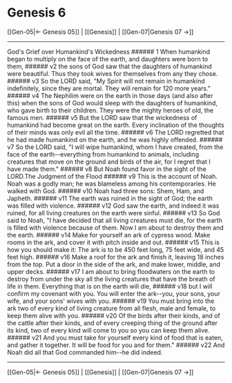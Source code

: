 # Genesis 6

[[Gen-05|← Genesis 05]] | [[Genesis]] | [[Gen-07|Genesis 07 →]]
***

God's Grief over Humankind's Wickedness ###### 1 When humankind began to multiply on the face of the earth, and daughters were born to them, ###### v2 the sons of God saw that the daughters of humankind were beautiful. Thus they took wives for themselves from any they chose. ###### v3 So the LORD said, "My Spirit will not remain in humankind indefinitely, since they are mortal. They will remain for 120 more years." ###### v4 The Nephilim were on the earth in those days (and also after this) when the sons of God would sleep with the daughters of humankind, who gave birth to their children. They were the mighty heroes of old, the famous men. ###### v5 But the LORD saw that the wickedness of humankind had become great on the earth. Every inclination of the thoughts of their minds was only evil all the time. ###### v6 The LORD regretted that he had made humankind on the earth, and he was highly offended. ###### v7 So the LORD said, "I will wipe humankind, whom I have created, from the face of the earth--everything from humankind to animals, including creatures that move on the ground and birds of the air, for I regret that I have made them." ###### v8 But Noah found favor in the sight of the LORD.The Judgment of the Flood ###### v9 This is the account of Noah. Noah was a godly man; he was blameless among his contemporaries. He walked with God. ###### v10 Noah had three sons: Shem, Ham, and Japheth. ###### v11 The earth was ruined in the sight of God; the earth was filled with violence. ###### v12 God saw the earth, and indeed it was ruined, for all living creatures on the earth were sinful. ###### v13 So God said to Noah, "I have decided that all living creatures must die, for the earth is filled with violence because of them. Now I am about to destroy them and the earth. ###### v14 Make for yourself an ark of cypress wood. Make rooms in the ark, and cover it with pitch inside and out. ###### v15 This is how you should make it: The ark is to be 450 feet long, 75 feet wide, and 45 feet high. ###### v16 Make a roof for the ark and finish it, leaving 18 inches from the top. Put a door in the side of the ark, and make lower, middle, and upper decks. ###### v17 I am about to bring floodwaters on the earth to destroy from under the sky all the living creatures that have the breath of life in them. Everything that is on the earth will die, ###### v18 but I will confirm my covenant with you. You will enter the ark--you, your sons, your wife, and your sons' wives with you. ###### v19 You must bring into the ark two of every kind of living creature from all flesh, male and female, to keep them alive with you. ###### v20 Of the birds after their kinds, and of the cattle after their kinds, and of every creeping thing of the ground after its kind, two of every kind will come to you so you can keep them alive. ###### v21 And you must take for yourself every kind of food that is eaten, and gather it together. It will be food for you and for them." ###### v22 And Noah did all that God commanded him--he did indeed.

***
[[Gen-05|← Genesis 05]] | [[Genesis]] | [[Gen-07|Genesis 07 →]]
